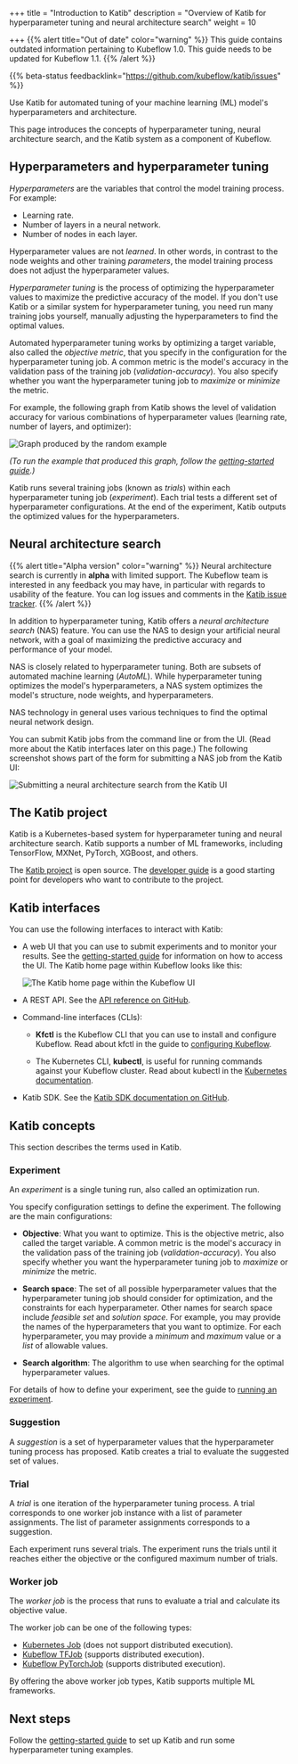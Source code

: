 +++
title = "Introduction to Katib"
description = "Overview of Katib for hyperparameter tuning and neural architecture search"
weight = 10
                    
+++
{{% alert title="Out of date" color="warning" %}}
This guide contains outdated information pertaining to Kubeflow 1.0. This guide
needs to be updated for Kubeflow 1.1.
{{% /alert %}}

{{% beta-status 
  feedbacklink="https://github.com/kubeflow/katib/issues" %}}

Use Katib for automated tuning of your machine learning (ML) model's 
hyperparameters and architecture.

This page introduces the concepts of hyperparameter tuning, neural
architecture search, and the Katib system as a component of Kubeflow.

## Hyperparameters and hyperparameter tuning

*Hyperparameters* are the variables that control the model training process. 
For example: 

* Learning rate.
* Number of layers in a neural network.
* Number of nodes in each layer.

Hyperparameter values are not *learned*. In other words, in contrast to the 
node weights and other training *parameters*, the model training process does 
not adjust the hyperparameter values.

*Hyperparameter tuning* is the process of optimizing the hyperparameter values
to maximize the predictive accuracy of the model. If you don't use Katib or a 
similar system for hyperparameter tuning, you need run many training jobs 
yourself, manually adjusting the hyperparameters to find the optimal values.

Automated hyperparameter tuning works by optimizing a target variable, 
also called the *objective metric*, that you specify in the configuration for 
the hyperparameter tuning job. A common metric is the model's accuracy
in the validation pass of the training job (*validation-accuracy*). You also 
specify whether you want the hyperparameter tuning job to *maximize* or 
*minimize* the metric.

For example, the following graph from Katib shows the level of validation accuracy
for various combinations of hyperparameter values (learning rate, number of 
layers, and optimizer):

<img src="/docs/images/katib/katib-random-example-graph.png"
  alt="Graph produced by the random example"
  class="mt-3 mb-3 border border-info rounded">

*(To run the example that produced this graph, follow the [getting-started 
guide](/docs/components/hyperparameter-tuning/hyperparameter/).)*

Katib runs several training jobs (known as *trials*) within each
hyperparameter tuning job (*experiment*). Each trial tests a different set of 
hyperparameter configurations. At the end of the experiment, Katib outputs 
the optimized values for the hyperparameters.

## Neural architecture search

{{% alert title="Alpha version" color="warning" %}}
Neural architecture search is currently in <b>alpha</b> with limited support. 
The Kubeflow team is interested in any feedback you may have, in particular with 
regards to usability of the feature. You can log issues and comments in
the [Katib issue tracker](https://github.com/kubeflow/katib/issues).
{{% /alert %}}

In addition to hyperparameter tuning, Katib offers a *neural architecture
search* (NAS) feature. You can use the NAS to design 
your artificial neural network, with a goal of maximizing the predictive 
accuracy and performance of your model.

NAS is closely related to hyperparameter tuning. Both are subsets of automated 
machine learning (*AutoML*). While hyperparameter tuning
optimizes the model's hyperparameters, a NAS system optimizes the model's
structure, node weights, and hyperparameters.

NAS technology in general uses various techniques to find the optimal neural
network design.

You can submit Katib jobs from the command line or from the UI. (Read more 
about the Katib interfaces later on this page.) The following screenshot shows
part of the form for submitting a NAS job from the Katib UI:

<img src="/docs/images/katib/katib-neural-architecture-search-ui.png"
  alt="Submitting a neural architecture search from the Katib UI"
  class="mt-3 mb-3 border border-info rounded">

## The Katib project

Katib is a Kubernetes-based system for hyperparameter tuning and neural 
architecture search. Katib supports a number of ML frameworks, including 
TensorFlow, MXNet, PyTorch, XGBoost, and others.

The [Katib project](https://github.com/kubeflow/katib) is open source. 
The [developer guide](https://github.com/kubeflow/katib/blob/master/docs/developer-guide.md)
is a good starting point for developers who want to contribute to the project.

## Katib interfaces

You can use the following interfaces to interact with Katib:

* A web UI that you can use to submit experiments and to monitor your results.
  See the [getting-started 
  guide](/docs/components/hyperparameter-tuning/hyperparameter/#katib-ui)
  for information on how to access the UI.
  The Katib home page within Kubeflow looks like this:

    <img src="/docs/images/katib/katib-home.png"
      alt="The Katib home page within the Kubeflow UI"
      class="mt-3 mb-3 border border-info rounded">

* A REST API. See the [API reference on 
  GitHub](https://github.com/kubeflow/katib/blob/master/pkg/apis/manager/v1alpha3/gen-doc/api.md).

* Command-line interfaces (CLIs):

  * **Kfctl** is the Kubeflow CLI that you can use to install and configure 
    Kubeflow. Read about kfctl in the guide to 
    [configuring Kubeflow](/docs/other-guides/kustomize/).

  * The Kubernetes CLI, **kubectl**, is useful for running commands against your
    Kubeflow cluster. Read about kubectl in the [Kubernetes 
    documentation](https://kubernetes.io/docs/tasks/tools/install-kubectl/).

* Katib SDK. See the [Katib SDK documentation on GitHub](https://github.com/kubeflow/katib/tree/master/sdk/python).

## Katib concepts

This section describes the terms used in Katib.

### Experiment

An *experiment* is a single tuning run, also called an optimization run. 

You specify configuration settings to define the experiment. The following are
the main configurations:

* **Objective**: What you want to optimize. This is the objective metric, also
  called the target variable. A common metric is the model's accuracy
  in the validation pass of the training job (*validation-accuracy*). You also 
  specify whether you want the hyperparameter tuning job to *maximize* or 
  *minimize* the metric.

* **Search space**: The set of all possible hyperparameter values that the
  hyperparameter tuning job should consider for optimization, and the
  constraints for each hyperparameter. Other names for search space include 
  *feasible set* and *solution space*. For example, you may provide the
  names of the hyperparameters that you want to optimize. For each
  hyperparameter, you may provide a *minimum* and *maximum* value or a *list* 
  of allowable values.

* **Search algorithm**: The algorithm to use when searching for the optimal
  hyperparameter values.

For details of how to define your experiment, see the guide to [running an 
experiment](/docs/components/hyperparameter-tuning/experiment/).

### Suggestion

A *suggestion* is a set of hyperparameter values that the hyperparameter
tuning process has proposed. Katib creates a trial to evaluate the suggested
set of values.

### Trial

A *trial* is one iteration of the hyperparameter tuning process. A trial
corresponds to one worker job instance with a list of parameter assignments.
The list of parameter assignments corresponds to a suggestion.

Each experiment runs several trials. The experiment runs the trials until it
reaches either the objective or the configured maximum number of trials.

### Worker job

The *worker job* is the process that runs to evaluate a trial and calculate
its objective value.

The worker job can be one of the following types:

* [Kubernetes Job](https://kubernetes.io/docs/concepts/workloads/controllers/jobs-run-to-completion/)
  (does not support distributed execution). 
* [Kubeflow TFJob](/docs/guides/components/tftraining/) (supports
  distributed execution).
* [Kubeflow PyTorchJob](/docs/guides/components/pytorch/) (supports 
  distributed execution).

By offering the above worker job types, Katib supports multiple ML frameworks.

## Next steps

Follow the [getting-started 
guide](/docs/components/hyperparameter-tuning/hyperparameter/) to set up
Katib and run some hyperparameter tuning examples.
